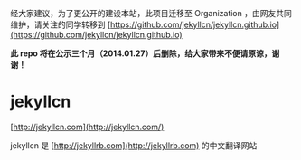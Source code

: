 经大家建议，为了更公开的建设本站，此项目迁移至 Organization ，由网友共同维护，请关注的同学转移到 [https://github.com/jekyllcn/jekyllcn.github.io](https://github.com/jekyllcn/jekyllcn.github.io)

**此 repo 将在公示三个月（2014.01.27）后删除，给大家带来不便请原谅，谢谢！**

# jekyllcn

[http://jekyllcn.com](http://jekyllcn.com/)

jekyllcn 是 [http://jekyllrb.com](http://jekyllrb.com) 的中文翻译网站
